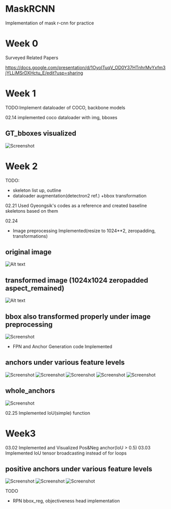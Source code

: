 # MaskRCNN
Implementation of mask r-cnn for practice

# Week 0
Surveyed Related Papers

https://docs.google.com/presentation/d/1OyoITuqV_OD0Y37HTnhrMvYxfm3jYLLiMSrDXHctu_E/edit?usp=sharing

# Week 1
TODO:Implement dataloader of COCO, backbone models

02.14 implemented coco dataloader with img, bboxes

## GT_bboxes visualized
![Screenshot](/assets/gt_bboxes.png)

# Week 2
TODO:
- skeleton list up, outline
- dataloader augmentation(detectron2 ref.) +bbox transformation

02.21 Used Gyeongsik's codes as a reference and created baseline skeletons based on them

02.24
- Image preprocessing Implemented(resize to 1024**2, zeropadding, transformations)

## original image
![Alt text](/assets/orig.png?raw=true "Original Image")
## transformed image (1024x1024 zeropadded aspect_remained)
![Alt text](/assets/transformed.png?raw=true "Transformed Image")
## bbox also transformed properly under image preprocessing
![Screenshot](/assets/bbox_under_transformation.png)


- FPN and Anchor Generation code Implemented

## anchors under various feature levels
![Screenshot](/assets/4.png)
![Screenshot](/assets/8.png)
![Screenshot](/assets/16.png)
![Screenshot](/assets/32.png)
![Screenshot](/assets/64.png)


## whole_anchors
![Screenshot](/assets/whole_anchors.png)

02.25 Implemented IoU(simple) function

# Week3

03.02 Implemented and Visualized Pos&Neg anchor(IoU > 0.5)
03.03 Implemented IoU tensor broadcasting instead of for loops

## positive anchors under various feature levels
![Screenshot](/assets/pos64.png)
![Screenshot](/assets/pos16.png)
![Screenshot](/assets/pos8.png)


TODO
- RPN bbox_reg, objectiveness head implementation